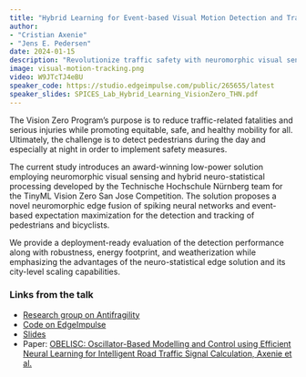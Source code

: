 ```yaml
---
title: "Hybrid Learning for Event-based Visual Motion Detection and Tracking of Pedestrians"
author:
- "Cristian Axenie"
- "Jens E. Pedersen"
date: 2024-01-15
description: "Revolutionize traffic safety with neuromorphic visual sensing. Explore award-winning solutions for pedestrian detection and tracking, emphasizing sustainability and city-level deployment. Join Dr. Cristian Axenie in this groundbreaking AI exploration"
image: visual-motion-tracking.png
video: W9JTcTJ4eBU
speaker_code: https://studio.edgeimpulse.com/public/265655/latest
speaker_slides: SPICES_Lab_Hybrid_Learning_VisionZero_THN.pdf
---
```


The Vision Zero Program’s purpose is to reduce traffic-related fatalities and serious injuries while promoting equitable, safe, and healthy mobility for all. Ultimately, the challenge is to detect pedestrians during the day and especially at night in order to implement safety measures.

The current study introduces an award-winning low-power solution employing neuromorphic visual sensing and hybrid neuro-statistical processing developed by the Technische Hochschule Nürnberg team for the TinyML Vision Zero San Jose Competition. The solution proposes a novel neuromorphic edge fusion of spiking neural networks and event-based expectation maximization for the detection and tracking of pedestrians and bicyclists. 

We provide a deployment-ready evaluation of the detection performance along with robustness, energy footprint, and weatherization while emphasizing the advantages of the neuro-statistical edge solution and its city-level scaling capabilities.

### Links from the talk
* [Research group on Antifragility](https://www.antifragility.science/)
* [Code on EdgeImpulse](https://studio.edgeimpulse.com/public/265655/latest)
* [Slides](https://drive.google.com/file/d/1ftEtZ9SQ_4gIYwRWwU-ncnBJQO_zZwM_/view)
* Paper: [OBELISC: Oscillator-Based Modelling and Control using Efficient Neural Learning for Intelligent Road Traffic Signal Calculation, Axenie et al.](https://2021.ecmlpkdd.org/wp-content/uploads/2021/07/sub_394.pdf)
